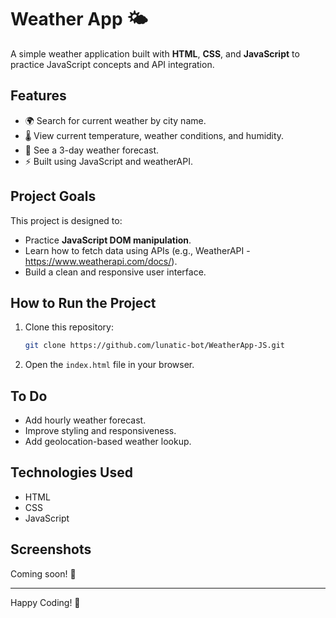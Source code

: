 # Weather App 🌤️

A simple weather application built with **HTML**, **CSS**, and **JavaScript** to practice JavaScript concepts and API integration.

## Features

- 🌍 Search for current weather by city name.
- 🌡️ View current temperature, weather conditions, and humidity.
- 📅 See a 3-day weather forecast.
- ⚡ Built using JavaScript and weatherAPI.

## Project Goals

This project is designed to:

- Practice **JavaScript DOM manipulation**.
- Learn how to fetch data using APIs (e.g., WeatherAPI - https://www.weatherapi.com/docs/).
- Build a clean and responsive user interface.

## How to Run the Project

1. Clone this repository:
   ```bash
   git clone https://github.com/lunatic-bot/WeatherApp-JS.git
   ```
2. Open the `index.html` file in your browser.

## To Do

- Add hourly weather forecast.
- Improve styling and responsiveness.
- Add geolocation-based weather lookup.

## Technologies Used

- HTML
- CSS
- JavaScript

## Screenshots

Coming soon! 📸

---

Happy Coding! 🚀
